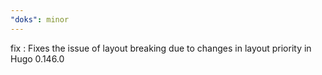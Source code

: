 ```yaml
---
"doks": minor
---
```


fix : Fixes the issue of layout breaking due to changes in layout priority in Hugo 0.146.0
